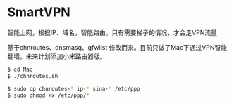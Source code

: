 # SmartVPN
智能上网，根据IP、域名，智能路由。只有需要梯子的情况，才会走VPN流量

基于chnroutes、dnsmasq、gfwlist 修改而来。目前只做了Mac下通过VPN智能翻墙。未来计划添加小米路由器版。

```sh
$ cd Mac
$ ./chnroutes.sh

$ sudo cp chnroutes-* ip-* sina-* /etc/ppp
$ sudo chmod +x /etc/ppp/*
```
